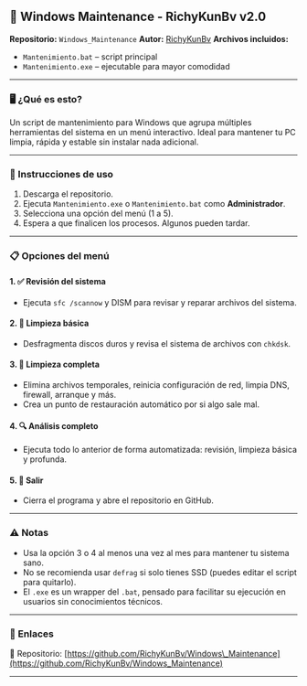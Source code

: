 ## 🧰 Windows Maintenance - RichyKunBv v2.0

**Repositorio:** `Windows_Maintenance`
**Autor:** [RichyKunBv](https://github.com/RichyKunBv)
**Archivos incluidos:**

* `Mantenimiento.bat` – script principal
* `Mantenimiento.exe` – ejecutable para mayor comodidad

---

### 🖥️ ¿Qué es esto?

Un script de mantenimiento para Windows que agrupa múltiples herramientas del sistema en un menú interactivo. Ideal para mantener tu PC limpia, rápida y estable sin instalar nada adicional.

---

### 🚀 Instrucciones de uso

1. Descarga el repositorio.
2. Ejecuta `Mantenimiento.exe` o `Mantenimiento.bat` como **Administrador**.
3. Selecciona una opción del menú (1 a 5).
4. Espera a que finalicen los procesos. Algunos pueden tardar.

---

### 📋 Opciones del menú

#### 1. ✅ Revisión del sistema

* Ejecuta `sfc /scannow` y DISM para revisar y reparar archivos del sistema.

#### 2. 🔧 Limpieza básica

* Desfragmenta discos duros y revisa el sistema de archivos con `chkdsk`.

#### 3. 🧼 Limpieza completa

* Elimina archivos temporales, reinicia configuración de red, limpia DNS, firewall, arranque y más.
* Crea un punto de restauración automático por si algo sale mal.

#### 4. 🔍 Análisis completo

* Ejecuta todo lo anterior de forma automatizada: revisión, limpieza básica y profunda.

#### 5. 🚪 Salir

* Cierra el programa y abre el repositorio en GitHub.

---

### ⚠️ Notas

* Usa la opción 3 o 4 al menos una vez al mes para mantener tu sistema sano.
* No se recomienda usar `defrag` si solo tienes SSD (puedes editar el script para quitarlo).
* El `.exe` es un wrapper del `.bat`, pensado para facilitar su ejecución en usuarios sin conocimientos técnicos.

---

### 📎 Enlaces

🔗 Repositorio: [https://github.com/RichyKunBv/Windows\_Maintenance](https://github.com/RichyKunBv/Windows_Maintenance)

---
